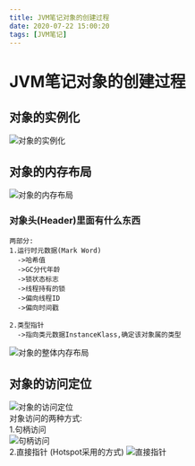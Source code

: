 ```yaml
---
title: JVM笔记对象的创建过程
date: 2020-07-22 15:00:20
tags: [JVM笔记]
---
```


# JVM笔记对象的创建过程

## 对象的实例化
![对象的实例化](/img/2020-07-02/51.png)  

<!--more-->
## 对象的内存布局
![对象的内存布局](/img/2020-07-02/52.png)  

### 对象头(Header)里面有什么东西
```
两部分:
1.运行时元数据(Mark Word)
  ->哈希值
  ->GC分代年龄
  ->锁状态标志
  ->线程持有的锁
  ->偏向线程ID
  ->偏向时间戳
  
2.类型指针
  ->指向类元数据InstanceKlass,确定该对象属的类型
```
![对象的整体内存布局](/img/2020-07-02/53.png)  
## 对象的访问定位
![对象的访问定位](/img/2020-07-02/54.png)  
对象访问的两种方式:  
1.句柄访问  
![句柄访问](/img/2020-07-02/55.png)  
2.直接指针 (Hotspot采用的方式) 
![直接指针](/img/2020-07-02/56.png)  